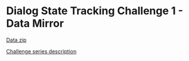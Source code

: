 # Dialog State Tracking Challenge 1 - Data Mirror 

[Data zip](https://dl.dropboxusercontent.com/mlqqtdxunk2rlwm/dstc1.zip)

[Challenge series description](https://www.microsoft.com/en-us/research/event/dialog-state-tracking-challenge/) 
